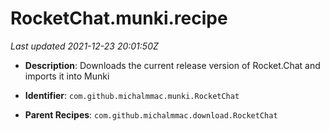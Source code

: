 # RocketChat.munki.recipe

_Last updated 2021-12-23 20:01:50Z_

- **Description**: Downloads the current release version of Rocket.Chat and imports it into Munki

- **Identifier**: `com.github.michalmmac.munki.RocketChat`

- **Parent Recipes**: `com.github.michalmmac.download.RocketChat`
